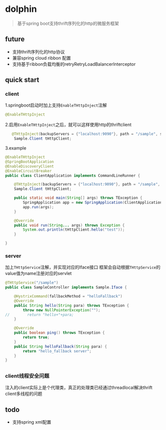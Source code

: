 # dolphin
>基于spring boot支持thrift序列化的http的微服务框架

## future
- 支持thrift序列化的http协议
- 兼容spring cloud ribbon 配置
- 支持基于ribbon负载均衡的retryRetryLoadBalancerInterceptor


## quick start
### client
1.springboot启动时加上支持`EnableTHttpInject`注解
```java
@EnableTHttpInject
```
2.启用`EnableTHttpInject`之后，就可以这样使用http的thriftclient

```java
   @THttpInject(backupServers = {"localhost:9090"}, path = "/sample", serviceName = "dolphin-server")
    Sample.Client tHttpClient;

```

3.example
```java
@EnableTHttpInject
@SpringBootApplication
@EnableDiscoveryClient
@EnableCircuitBreaker
public class ClientApplication implements CommandLineRunner {

    @THttpInject(backupServers = {"localhost:9090"}, path = "/sample", serviceName = "dolphin-server")
    Sample.Client tHttpClient;

    public static void main(String[] args) throws TException {
        SpringApplication app = new SpringApplication(ClientApplication.class);
        app.run(args);
    }

    @Override
    public void run(String... args) throws Exception {
        System.out.println(tHttpClient.hello("test"));
    }

}
```

### server
加上`THttpService`注解，并实现对应的Iface接口
框架会自动根据`THttpService`的value值为name注册对应的servlet

```java
@THttpService("/sample")
public class SampleController implements Sample.Iface {

    @HystrixCommand(fallbackMethod = "helloFallback")
    @Override
    public String hello(String para) throws TException {
        throw new NullPointerException("");
//        return "hello+"+para;
    }

    @Override
    public boolean ping() throws TException {
        return true;
    }
    public String helloFallback(String para) {
        return "hello_fallback server";
    }
}

```

## 
### client线程安全问题
注入的client实际上是个代理类，真正的处理类已经通过threadlocal解决thrift client多线程的问题

## todo
- 支持spring xml配置
